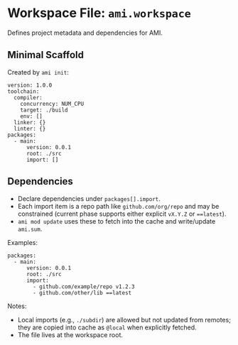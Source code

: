 # Workspace File: `ami.workspace`

Defines project metadata and dependencies for AMI.

## Minimal Scaffold

Created by `ami init`:

```
version: 1.0.0
toolchain:
  compiler:
    concurrency: NUM_CPU
    target: ./build
    env: []
  linker: {}
  linter: {}
packages:
  - main:
      version: 0.0.1
      root: ./src
      import: []
```

## Dependencies

- Declare dependencies under `packages[].import`.
- Each import item is a repo path like `github.com/org/repo` and may be constrained (current phase supports either explicit `vX.Y.Z` or `==latest`).
- `ami mod update` uses these to fetch into the cache and write/update `ami.sum`.

Examples:

```
packages:
  - main:
      version: 0.0.1
      root: ./src
      import:
        - github.com/example/repo v1.2.3
        - github.com/other/lib ==latest
```

Notes:
- Local imports (e.g., `./subdir`) are allowed but not updated from remotes; they are copied into cache as `@local` when explicitly fetched.
- The file lives at the workspace root.
